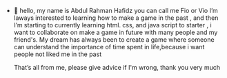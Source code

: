 - 👋 hello, my name is Abdul Rahman Hafidz you can call me Fio or Vio 
  I’m laways interested to learning how to make a game in the past ,  and then I’m starting to currently learning html. css, and java script to starter , i want to collaborate on make a game in future with many 
  people and my friend's.
  My dream has always been to create a game where someone can understand the importance of time spent in life,because i want people not liked me in the past

   That’s all from me, please give advice if I'm wrong, thank you very much

<!---
kohaku-gt/kohaku-gt is a ✨ special ✨ repository because its `README.md` (this file) appears on your GitHub profile.
You can click the Preview link to take a look at your changes.
--->
